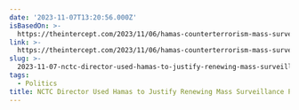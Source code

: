 ```yaml
---
date: '2023-11-07T13:20:56.000Z'
isBasedOn: >-
  https://theintercept.com/2023/11/06/hamas-counterterrorism-mass-surveillance-section-702/
link: >-
  https://theintercept.com/2023/11/06/hamas-counterterrorism-mass-surveillance-section-702/
slug: >-
  2023-11-07-nctc-director-used-hamas-to-justify-renewing-mass-surveillance-program
tags:
  - Politics
title: NCTC Director Used Hamas to Justify Renewing Mass Surveillance Program
---
```


